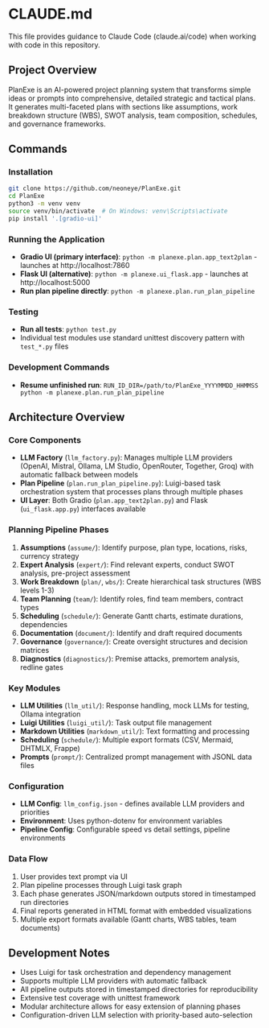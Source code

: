 # CLAUDE.md

This file provides guidance to Claude Code (claude.ai/code) when working with code in this repository.

## Project Overview

PlanExe is an AI-powered project planning system that transforms simple ideas or prompts into comprehensive, detailed strategic and tactical plans. It generates multi-faceted plans with sections like assumptions, work breakdown structure (WBS), SWOT analysis, team composition, schedules, and governance frameworks.

## Commands

### Installation
```bash
git clone https://github.com/neoneye/PlanExe.git
cd PlanExe
python3 -m venv venv
source venv/bin/activate  # On Windows: venv\Scripts\activate
pip install '.[gradio-ui]'
```

### Running the Application
- **Gradio UI (primary interface)**: `python -m planexe.plan.app_text2plan` - launches at http://localhost:7860
- **Flask UI (alternative)**: `python -m planexe.ui_flask.app` - launches at http://localhost:5000
- **Run plan pipeline directly**: `python -m planexe.plan.run_plan_pipeline`

### Testing
- **Run all tests**: `python test.py`
- Individual test modules use standard unittest discovery pattern with `test_*.py` files

### Development Commands
- **Resume unfinished run**: `RUN_ID_DIR=/path/to/PlanExe_YYYYMMDD_HHMMSS python -m planexe.plan.run_plan_pipeline`

## Architecture Overview

### Core Components
- **LLM Factory** (`llm_factory.py`): Manages multiple LLM providers (OpenAI, Mistral, Ollama, LM Studio, OpenRouter, Together, Groq) with automatic fallback between models
- **Plan Pipeline** (`plan.run_plan_pipeline.py`): Luigi-based task orchestration system that processes plans through multiple phases
- **UI Layer**: Both Gradio (`plan.app_text2plan.py`) and Flask (`ui_flask.app.py`) interfaces available

### Planning Pipeline Phases
1. **Assumptions** (`assume/`): Identify purpose, plan type, locations, risks, currency strategy
2. **Expert Analysis** (`expert/`): Find relevant experts, conduct SWOT analysis, pre-project assessment
3. **Work Breakdown** (`plan/`, `wbs/`): Create hierarchical task structures (WBS levels 1-3)
4. **Team Planning** (`team/`): Identify roles, find team members, contract types
5. **Scheduling** (`schedule/`): Generate Gantt charts, estimate durations, dependencies
6. **Documentation** (`document/`): Identify and draft required documents
7. **Governance** (`governance/`): Create oversight structures and decision matrices
8. **Diagnostics** (`diagnostics/`): Premise attacks, premortem analysis, redline gates

### Key Modules
- **LLM Utilities** (`llm_util/`): Response handling, mock LLMs for testing, Ollama integration
- **Luigi Utilities** (`luigi_util/`): Task output file management
- **Markdown Utilities** (`markdown_util/`): Text formatting and processing
- **Scheduling** (`schedule/`): Multiple export formats (CSV, Mermaid, DHTMLX, Frappe)
- **Prompts** (`prompt/`): Centralized prompt management with JSONL data files

### Configuration
- **LLM Config**: `llm_config.json` - defines available LLM providers and priorities
- **Environment**: Uses python-dotenv for environment variables
- **Pipeline Config**: Configurable speed vs detail settings, pipeline environments

### Data Flow
1. User provides text prompt via UI
2. Plan pipeline processes through Luigi task graph
3. Each phase generates JSON/markdown outputs stored in timestamped run directories
4. Final reports generated in HTML format with embedded visualizations
5. Multiple export formats available (Gantt charts, WBS tables, team documents)

## Development Notes

- Uses Luigi for task orchestration and dependency management
- Supports multiple LLM providers with automatic fallback
- All pipeline outputs stored in timestamped directories for reproducibility
- Extensive test coverage with unittest framework
- Modular architecture allows for easy extension of planning phases
- Configuration-driven LLM selection with priority-based auto-selection